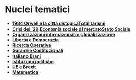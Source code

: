 
# Nuclei tematici

- **[1984,Orwell e la città distopicaTotalitarismi](1984.md)** 
- **[Crisi del ’29;Economia sociale di mercatoStato Sociale](29.md)** 
- **[Organizzazioni internazionali e globalizzazione](globalizzazione.md)**
- **[Libertà e Democrazia](liberta.md)** 
- **[Ricerca Operativa](ricercaoperativa.md)** 
- **[Garanzie Costituzionali](garanzie.md)** 
- **[Italiano Brani](Brani.md)**
- **[Istituzioni politiche](politiche.md)**
- **[UE e Brexit](EUBrexit.md)**
- **[Matematica](matematica.md)**
